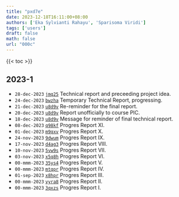 ```yaml
---
title: "pxd7e"
date: 2023-12-18T16:11:00+08:00
authors: ['Eka Sylvianti Rahayu', 'Sparisoma Viridi']
tags: ['users']
draft: false
math: false
url: "000c"
---
```

{{< toc >}}


## 2023-1
+ `28-dec-2023` [`jmq25`](https://osf.io/jmq25) Technical report and preceeding project idea.
+ `24-dec-2023` [`bwzha`](https://osf.io/bwzha) Temporary Technical Report, progressing.
+ `21-dec-2023` [`u8d9v`](https://osf.io/u8d9v) Re-reminder for the final report.
+ `20-dec-2023` [`u8d9v`](https://osf.io/u8d9v) Report unofficially to course PIC.
+ `18-dec-2023` [`u8d9v`](https://osf.io/u8d9v) Message for reminder of final technical report.
+ `08-dec-2023` [`q98kf`](https://osf.io/q98kf) Progres Report XI.
+ `01-dec-2023` [`m9qxv`](https://osf.io/m9qxv) Progres Report X.
+ `24-nov-2023` [`9dwum`](https://osf.io/9dwum) Progres Report IX.
+ `17-nov-2023` [`d4ag3`](https://osf.io/d4ag3) Progres Report VIII.
+ `10-nov-2023` [`5vw9s`](https://osf.io/5vw9s) Progres Report VII.
+ `03-nov-2023` [`x5q8h`](https://osf.io/x5q8h) Progres Report VI.
+ `00-mmm-2023` [`35ys4`](https://osf.io/35ys4) Progres Report V.
+ `00-mmm-2023` [`mtqpr`](https://osf.io/mtqpr) Progres Report IV.
+ `01-sep-2023` [`x8hpr`](https://osf.io/x8hpr) Progres Report III.
+ `00-mmm-2023` [`vyra8`](https://osf.io/vyra8) Progres Report II.
+ `00-mmm-2023` [`3qxzs`](https://osf.io/3qxzs) Progres Report I.
